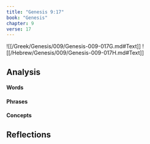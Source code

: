 ```yaml
---
title: "Genesis 9:17"
book: "Genesis"
chapter: 9
verse: 17
---
```

![[/Greek/Genesis/009/Genesis-009-017G.md#Text]]
![[/Hebrew/Genesis/009/Genesis-009-017H.md#Text]]

## Analysis

#### Words

#### Phrases

#### Concepts

## Reflections

